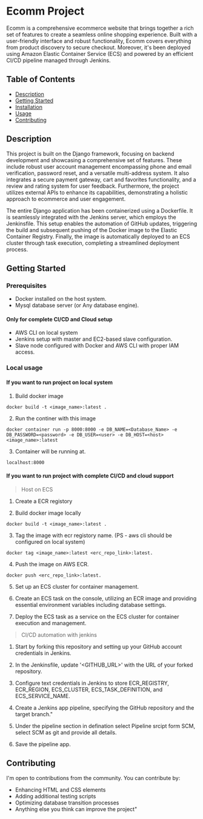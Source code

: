 # Ecomm Project

Ecomm is a comprehensive ecommerce website that brings together a rich set of features to create a seamless online shopping experience. Built with a user-friendly interface and robust functionality, Ecomm covers everything from product discovery to secure checkout. Moreover, it's been deployed using Amazon Elastic Container Service (ECS) and powered by an efficient CI/CD pipeline managed through Jenkins.

## Table of Contents

- [Description](#description)
- [Getting Started](#getting-started)
- [Installation](#installation)
- [Usage](#usage)
- [Contributing](#contributing)

## Description

This project is built on the Django framework, focusing on backend development and showcasing a comprehensive set of features. These include robust user account management encompassing phone and email verification, password reset, and a versatile multi-address system. It also integrates a secure payment gateway, cart and favorites functionality, and a review and rating system for user feedback. Furthermore, the project utilizes external APIs to enhance its capabilities, demonstrating a holistic approach to ecommerce and user engagement.

The entire Django application has been containerized using a Dockerfile. It is seamlessly integrated with the Jenkins server, which employs the Jenkinsfile. This setup enables the automation of GitHub updates, triggering the build and subsequent pushing of the Docker image to the Elastic Container Registry. Finally, the image is automatically deployed to an ECS cluster through task execution, completing a streamlined deployment process.

## Getting Started

### Prerequisites

- Docker installed on the host system.
- Mysql database server (or Any database engine).

#### Only for complete CI/CD and Cloud setup
- AWS CLI on local system
- Jenkins setup with master and EC2-based slave configuration.
- Slave node configured with Docker and AWS CLI with proper IAM access.

### Local usage
####  If you want to run project on local system

1. Build docker image
```
docker build -t <image_name>:latest .
```

2. Run the continer with this image
```
docker container run -p 8000:8000 -e DB_NAME=<Database_Name> -e DB_PASSWORD=<password> -e DB_USER=<user> -e DB_HOST=<host> <image_name>:latest
```

3. Container will be running at.
```
localhost:8000
``` 

#### If you want to run project with complete CI/CD and cloud support

> Host on ECS 

1. Create a ECR registory 

2. Build docker image locally
```
docker build -t <image_name>:latest .
```
3. Tag the image with ecr registory name. (PS - aws cli should be configured on local system)
```
docker tag <image_name>:latest <erc_repo_link>:latest.
```
4. Push the image on AWS ECR.
```
docker push <erc_repo_link>:latest.
```
5. Set up an ECS cluster for container management.

6. Create an ECS task on the console, utilizing an ECR image and providing essential environment variables including database settings.

7. Deploy the ECS task as a service on the ECS cluster for container execution and management.

> CI/CD automation with jenkins

1. Start by forking this repository and setting up your GitHub account credentials in Jenkins.

2. In the Jenkinsfile, update '<GITHUB_URL>' with the URL of your forked repository.

3. Configure text credentials in Jenkins to store ECR_REGISTRY, ECR_REGION, ECS_CLUSTER, ECS_TASK_DEFINITION, and ECS_SERVICE_NAME.

4. Create a Jenkins app pipeline, specifying the GitHub repository and the target branch."

5. Under the pipeline section in defination select Pipeline srcipt form SCM, select SCM as git and provide all details.

6. Save the pipeline app.

## Contributing
I'm open to contributions from the community. You can contribute by:
- Enhancing HTML and CSS elements
- Adding additional testing scripts
- Optimizing database transition processes
- Anything else you think can improve the project"


